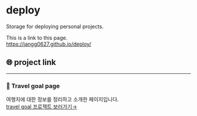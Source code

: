 # deploy

Storage for deploying personal projects.

This is a link to this page.  
<https://jangg0627.github.io/deploy/>

## 🌐 project link

---

### 🎯 Travel goal page

여행지에 대한 정보를 정리하고 소개한 페이지입니다.  
<a href="https://jangg0627.github.io/deploy/travel-goals-page/index.html" target="_blank">travel goal 프로젝트 보러가기&#x2192;</a>
